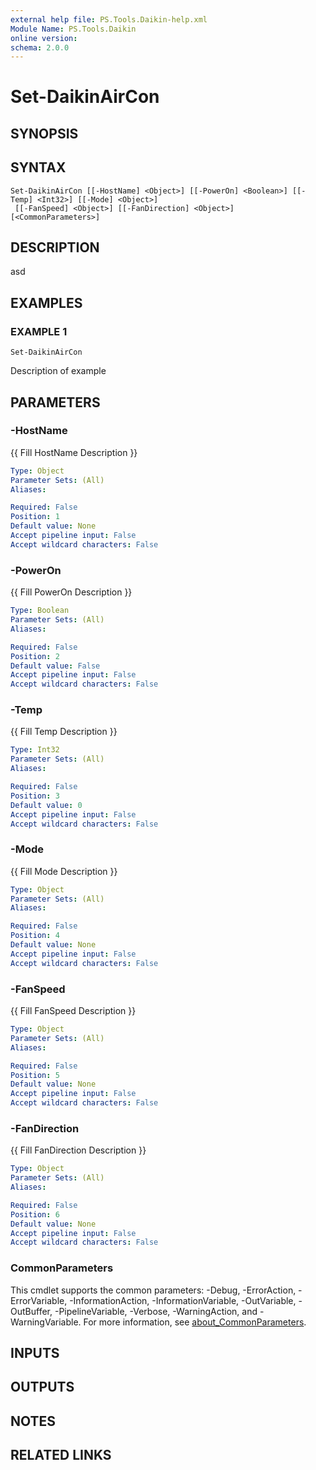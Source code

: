 ```yaml
---
external help file: PS.Tools.Daikin-help.xml
Module Name: PS.Tools.Daikin
online version:
schema: 2.0.0
---
```


# Set-DaikinAirCon

## SYNOPSIS

## SYNTAX

```
Set-DaikinAirCon [[-HostName] <Object>] [[-PowerOn] <Boolean>] [[-Temp] <Int32>] [[-Mode] <Object>]
 [[-FanSpeed] <Object>] [[-FanDirection] <Object>] [<CommonParameters>]
```

## DESCRIPTION
asd

## EXAMPLES

### EXAMPLE 1
```
Set-DaikinAirCon
```

Description of example

## PARAMETERS

### -HostName
{{ Fill HostName Description }}

```yaml
Type: Object
Parameter Sets: (All)
Aliases:

Required: False
Position: 1
Default value: None
Accept pipeline input: False
Accept wildcard characters: False
```

### -PowerOn
{{ Fill PowerOn Description }}

```yaml
Type: Boolean
Parameter Sets: (All)
Aliases:

Required: False
Position: 2
Default value: False
Accept pipeline input: False
Accept wildcard characters: False
```

### -Temp
{{ Fill Temp Description }}

```yaml
Type: Int32
Parameter Sets: (All)
Aliases:

Required: False
Position: 3
Default value: 0
Accept pipeline input: False
Accept wildcard characters: False
```

### -Mode
{{ Fill Mode Description }}

```yaml
Type: Object
Parameter Sets: (All)
Aliases:

Required: False
Position: 4
Default value: None
Accept pipeline input: False
Accept wildcard characters: False
```

### -FanSpeed
{{ Fill FanSpeed Description }}

```yaml
Type: Object
Parameter Sets: (All)
Aliases:

Required: False
Position: 5
Default value: None
Accept pipeline input: False
Accept wildcard characters: False
```

### -FanDirection
{{ Fill FanDirection Description }}

```yaml
Type: Object
Parameter Sets: (All)
Aliases:

Required: False
Position: 6
Default value: None
Accept pipeline input: False
Accept wildcard characters: False
```

### CommonParameters
This cmdlet supports the common parameters: -Debug, -ErrorAction, -ErrorVariable, -InformationAction, -InformationVariable, -OutVariable, -OutBuffer, -PipelineVariable, -Verbose, -WarningAction, and -WarningVariable. For more information, see [about_CommonParameters](http://go.microsoft.com/fwlink/?LinkID=113216).

## INPUTS

## OUTPUTS

## NOTES

## RELATED LINKS
